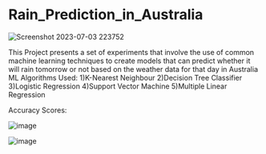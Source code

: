 # Rain_Prediction_in_Australia
![Screenshot 2023-07-03 223752](https://github.com/Sarthaksaraf96/Rain_Prediction_in_Australia/assets/132260196/85c81cdb-b5fd-4b94-a404-01d496c3a29c)

This Project presents a set of experiments that involve the use of common machine learning techniques to create models that can predict whether it will rain tomorrow or not based on the weather data for that day in Australia
ML Algorithms Used:
1)K-Nearest Neighbour
2)Decision Tree Classifier
3)Logistic Regression
4)Support Vector Machine 
5)Multiple Linear Regression

Accuracy Scores:

![image](https://github.com/Sarthaksaraf96/Rain_Prediction_in_Australia/assets/132260196/66a69be8-5007-4e01-b476-2fa942ab9887)

![image](https://github.com/Sarthaksaraf96/Rain_Prediction_in_Australia/assets/132260196/cd481796-06d5-40c0-89f4-c6e9c9950cc9)

